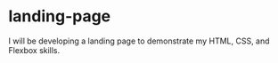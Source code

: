 # landing-page

I will be developing a landing page to demonstrate my HTML, CSS, and Flexbox skills.